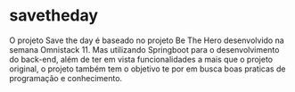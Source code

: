 # savetheday

O projeto Save the day é baseado no projeto Be The Hero desenvolvido na semana
Omnistack 11. Mas utilizando Springboot para o desenvolvimento do back-end, além de ter em vista funcionalidades a mais que o projeto original, o projeto também tem o objetivo te por em busca boas praticas de programação e conhecimento.

